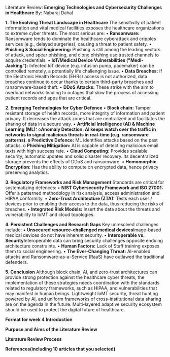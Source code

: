 Literature Review: **Emerging Technologies and Cybersecurity Challenges in Healthcare**   By: Nabaraj Dahal


**1.	The Evolving Threat Landscape in Healthcare**
The sensitivity of patient information and vital medical facilities exposes the healthcare organizations to extreme cyber threats.
The most serious are:
•	**Ransomware:** Ransomware tends to dominate the healthcare cyberattack and cripples services (e.g., delayed surgeries), causing a threat to patient safety.
•	**Phishing & Social Engineering:** Phishing is still among the leading vectors of attack, and spear phishing, and clone phishing use trusted channels to acquire credentials.
•	**IoT/Medical Device Vulnerabilities ("Medi-Jacking"):** Infected IoT device (e.g. infusion pump, pacemaker) can be controlled remotely, a potentially life challenging issue.
• **Data Breaches:** If the Electronic Health Records (EHRs) access is not authorized, data breaches continue to occur thanks to certain third-party breaches and ransomware-based theft.
•	**DDoS Attacks:** These strike with the aim to overload networks leading to outages that slow the process of accessing patient records and apps that are critical.

**2.	Emerging Technologies for Cyber Defence**
• **Block chain:** Tamper resistant storage of health records, more integrity of information and patient privacy. It decreases the attack zones that are centralized and facilitates the sharing of data in a secure way.
•	**Artificial Intelligence (AI) & Machine Learning (ML):**
          o**Anomaly Detection: **AI keeps watch over the traffic in networks to signal malicious threats in real-time (e.g. ransomware patterns).
          o**	Predictive Defence:** ML identifies attacks based on the past attacks.
          o	**Phishing Mitigation:** AI is capable of detecting malicious email texts with high success rate.
•	**Cloud Computing:** Provides scalable security, automatic updates and solid disaster recovery. Its decentralized storage prevents the effects of DDoS and ransomware.
•	**Homomorphic Encryption:** Has the ability to compute on encrypted data, hence privacy preserving analytics.

**3.	Regulatory Frameworks and Risk Management**
Standards are critical for systematizing defences:
•	**NIST Cybersecurity Framework and ISO 27001:** Offer a patterned methodology in risk analysis, access administration and HIPAA conformity.
•	**Zero-Trust Architecture (ZTA):** Tests each user / devices prior to enabling their access to the data, thus reducing the risks of breaches.
•	**Integrated Risk Models:** Insert the data about the threats and vulnerability to IoMT and cloud topologies.

**4.	Persistent Challenges and Research Gaps**
Key unresolved challenges include:
•	**Unsecured resource-challenged medical devices**Image-based medical devices do not have inherent security.
•	**Interoperable vs. Security**Interoperable data can bring security challenges opposite enduing architecture constraints.
•	**Human Factors:** Lack of Staff training exposes them to social engineering.
•	**The Ever-Changing Threat:** AI-enabled attacks and Ransomware-as-a-Service (RaaS) have outlawed the traditional defenders.

**5.	Conclusion**
Although block chain, AI, and zero-trust architectures can provide strong protection against the healthcare cyber threats, the implementation of these strategies needs coordination with the standards related to regulatory frameworks, such as HIPAA, and vulnerabilities that may manifest in human beings. Lightweight IoMT security, threat hunting powered by AI, and uniform frameworks of cross-institutional data sharing are on the agenda in the future. Multi-layered adaptive security ecosystem should be used to protect the digital future of healthcare.




**Format for week 4**
**Introduction**

**Purpose and Aims of the Literature Review**


**Literature Review Process**


**References(including 10 articles that you selected)**

